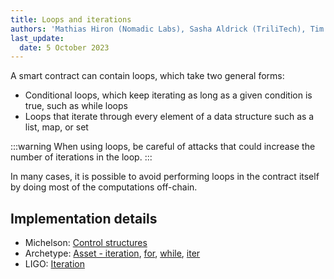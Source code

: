 ```yaml
---
title: Loops and iterations
authors: 'Mathias Hiron (Nomadic Labs), Sasha Aldrick (TriliTech), Tim McMackin (TriliTech)'
last_update:
  date: 5 October 2023
---
```


A smart contract can contain loops, which take two general forms:

- Conditional loops, which keep iterating as long as a given condition is true, such as while loops
- Loops that iterate through every element of a data structure such as a list, map, or set

:::warning
When using loops, be careful of attacks that could increase the number of iterations in the loop.
:::

In many cases, it is possible to avoid performing loops in the contract itself by doing most of the computations off-chain.

## Implementation details

- Michelson: [Control structures](https://tezos.gitlab.io/active/michelson.html#control-structures)
- Archetype: [Asset - iteration](https://archetype-lang.org/docs/asset#iteration), [for](https://archetype-lang.org/docs/reference/instructions/control#for), [while](https://archetype-lang.org/docs/reference/instructions/control#while), [iter](https://archetype-lang.org/docs/reference/instructions/control#iter)
- LIGO: [Iteration](https://ligolang.org/docs/language-basics/loops)
